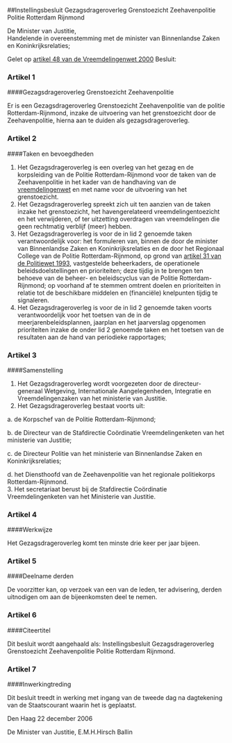 <meta http-equiv='Content-Type' content='text/html; charset=utf-8' />

##Instellingsbesluit Gezagsdrageroverleg Grenstoezicht Zeehavenpolitie Politie Rotterdam Rijnmond

De Minister van Justitie,  
Handelende in overeenstemming met de minister van Binnenlandse Zaken en Koninkrijksrelaties;

Gelet op [artikel 48 van de Vreemdelingenwet 2000](../../../../../../../wet/vreemdelingenwet/2000/BWBR0011823/README.md)
Besluit:    

### Artikel  1  

####Gezagsdrageroverleg Grenstoezicht Zeehavenpolitie

Er is een Gezagsdrageroverleg Grenstoezicht Zeehavenpolitie van de politie Rotterdam-Rijnmond, inzake de uitvoering van het grenstoezicht door de Zeehavenpolitie, hierna aan te duiden als gezagsdrageroverleg.  

### Artikel  2  

####Taken en bevoegdheden

1.  Het Gezagsdrageroverleg is een overleg van het gezag en de korpsleiding van de Politie Rotterdam-Rijnmond voor de taken van de Zeehavenpolitie in het kader van de handhaving van de [vreemdelingenwet](../../../../../../../wet/vreemdelingenwet/2000/BWBR0011823/README.md) en met name voor de uitvoering van het grenstoezicht.   
2.  Het Gezagsdrageroverleg spreekt zich uit ten aanzien van de taken inzake het grenstoezicht, het havengerelateerd vreemdelingentoezicht en het verwijderen, of ter uitzetting overdragen van vreemdelingen die geen rechtmatig verblijf (meer) hebben.   
3.  Het Gezagsdrageroverleg is voor de in lid 2 genoemde taken verantwoordelijk voor: het formuleren van, binnen de door de minister van Binnenlandse Zaken en Koninkrijksrelaties en de door het Regionaal College van de Politie Rotterdam-Rijnmond, op grond van [artikel 31 van de Politiewet 1993](../../../../../../../wet/politiewet/1993/BWBR0006299/README.md), vastgestelde beheerkaders, de operationele beleidsdoelstellingen en prioriteiten; deze tijdig in te brengen ten behoeve van de beheer- en beleidscyclus van de Politie Rotterdam-Rijnmond; op voorhand af te stemmen omtrent doelen en prioriteiten in relatie tot de beschikbare middelen en (financiële) knelpunten tijdig te signaleren.   
4.  Het Gezagsdrageroverleg is voor de in lid 2 genoemde taken voorts verantwoordelijk voor het toetsen van de in de meerjarenbeleidsplannen, jaarplan en het jaarverslag opgenomen prioriteiten inzake de onder lid 2 genoemde taken en het toetsen van de resultaten aan de hand van periodieke rapportages;   

### Artikel  3  

####Samenstelling

1.  Het Gezagsdrageroverleg wordt voorgezeten door de directeur-generaal Wetgeving, Internationale Aangelegenheden, Integratie en Vreemdelingenzaken van het ministerie van Justitie.   
2.  Het Gezagsdrageroverleg bestaat voorts uit: 

a. de Korpschef van de Politie Rotterdam-Rijnmond;  

b. de Directeur van de Stafdirectie Coördinatie Vreemdelingenketen van het ministerie van Justitie;  

c. de Directeur Politie van het ministerie van Binnenlandse Zaken en Koninkrijksrelaties;  

d. het Diensthoofd van de Zeehavenpolitie van het regionale politiekorps Rotterdam-Rijnmond.     
3.  Het secretariaat berust bij de Stafdirectie Coördinatie Vreemdelingenketen van het Ministerie van Justitie.   

### Artikel  4  

####Werkwijze

Het Gezagsdrageroverleg komt ten minste drie keer per jaar bijeen.  

### Artikel  5  

####Deelname derden

De voorzitter kan, op verzoek van een van de leden, ter advisering, derden uitnodigen om aan de bijeenkomsten deel te nemen.  

### Artikel  6  

####Citeertitel

Dit besluit wordt aangehaald als: Instellingsbesluit Gezagsdrageroverleg Grenstoezicht Zeehavenpolitie Politie Rotterdam Rijnmond.  

### Artikel  7  

####Inwerkingtreding

Dit besluit treedt in werking met ingang van de tweede dag na dagtekening van de Staatscourant waarin het is geplaatst.  

Den Haag 
22 december 2006   

De 
Minister van Justitie, 
E.M.H.Hirsch Ballin   
